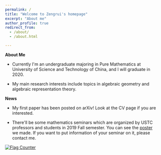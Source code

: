 ```yaml
---
permalink: /
title: "Welcome to Zengrui's homepage"
excerpt: "About me"
author_profile: true
redirect_from: 
  - /about/
  - /about.html

---
```


**About Me**

- Currently I'm an undergraduate majoring in Pure Mathematics at University of Science and Technology of China, and I will graduate in 2020. 

- My main research interests include topics in algebraic geometry and algebraic representation theory.

**News**

- My first paper has been posted on arXiv! Look at the CV page if you are interested.

- There'll be some mathematics seminars which are organized by USTC professors and students in 2019 Fall semester. You can see the [poster](https://zengruihan.github.io/pdf/Seminar_poster.pdf) we made. If you want to put information of your seminar on it, please contact me.

<a href="https://info.flagcounter.com/u8zB"><img src="https://s11.flagcounter.com/count/u8zB/bg_FFFFFF/txt_000000/border_FFFFFF/columns_2/maxflags_6/viewers_0/labels_0/pageviews_1/flags_0/percent_0/" alt="Flag Counter" border="0"></a>
